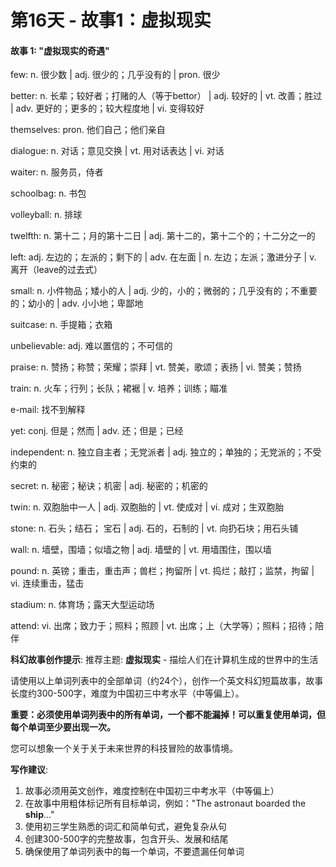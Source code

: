 # 第16天 - 故事1：虚拟现实

#### 故事 1: "虚拟现实的奇遇"

few: n. 很少数 | adj. 很少的；几乎没有的 | pron. 很少

better: n. 长辈；较好者；打赌的人（等于bettor） | adj. 较好的 | vt. 改善；胜过 | adv. 更好的；更多的；较大程度地 | vi. 变得较好

themselves: pron. 他们自己；他们亲自

dialogue: n. 对话；意见交换 | vt. 用对话表达 | vi. 对话

waiter: n. 服务员，侍者

schoolbag: n. 书包

volleyball: n. 排球

twelfth: n. 第十二；月的第十二日 | adj. 第十二的，第十二个的；十二分之一的

left: adj. 左边的；左派的；剩下的 | adv. 在左面 | n. 左边；左派；激进分子 | v. 离开（leave的过去式）

small: n. 小件物品；矮小的人 | adj. 少的，小的；微弱的；几乎没有的；不重要的；幼小的 | adv. 小小地；卑鄙地

suitcase: n.  手提箱；衣箱

unbelievable: adj. 难以置信的；不可信的

praise: n. 赞扬；称赞；荣耀；崇拜 | vt. 赞美，歌颂；表扬 | vi. 赞美；赞扬

train: n. 火车；行列；长队；裙裾 | v. 培养；训练；瞄准

e-mail: 找不到解释

yet: conj. 但是；然而 | adv. 还；但是；已经

independent: n. 独立自主者；无党派者 | adj. 独立的；单独的；无党派的；不受约束的

secret: n. 秘密；秘诀；机密 | adj. 秘密的；机密的

twin: n. 双胞胎中一人 | adj. 双胞胎的 | vt. 使成对 | vi. 成对；生双胞胎

stone: n. 石头；结石； 宝石 | adj. 石的，石制的 | vt. 向扔石块；用石头铺

wall: n. 墙壁，围墙；似墙之物 | adj. 墙壁的 | vt. 用墙围住，围以墙

pound: n. 英镑；重击，重击声；兽栏；拘留所 | vt. 捣烂；敲打；监禁，拘留 | vi. 连续重击，猛击

stadium: n. 体育场；露天大型运动场

attend: vi. 出席；致力于；照料；照顾 | vt. 出席；上（大学等）；照料；招待；陪伴

**科幻故事创作提示**:
推荐主题: **虚拟现实** - 描绘人们在计算机生成的世界中的生活

请使用以上单词列表中的全部单词（约24个），创作一个英文科幻短篇故事，故事长度约300-500字，难度为中国初三中考水平（中等偏上）。

**重要：必须使用单词列表中的所有单词，一个都不能漏掉！可以重复使用单词，但每个单词至少要出现一次。**

您可以想象一个关于关于未来世界的科技冒险的故事情境。

**写作建议**: 
1. 故事必须用英文创作，难度控制在中国初三中考水平（中等偏上）
2. 在故事中用粗体标记所有目标单词，例如："The astronaut boarded the **ship**..."
3. 使用初三学生熟悉的词汇和简单句式，避免复杂从句
4. 创建300-500字的完整故事，包含开头、发展和结尾
5. 确保使用了单词列表中的每一个单词，不要遗漏任何单词
